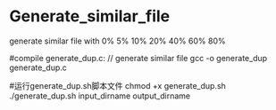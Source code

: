 # Generate_similar_file
generate similar file with 0% 5% 10% 20% 40% 60% 80%

#compile generate_dup.c:   // generate similar file
gcc -o generate_dup generate_dup.c

#运行generate_dup.sh脚本文件
chmod +x generate_dup.sh
./generate_dup.sh input_dirname output_dirname
